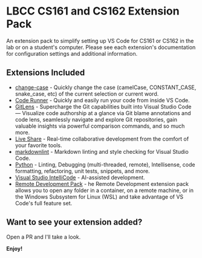 # LBCC CS161 and CS162 Extension Pack

An extension pack to simplify setting up VS Code for CS161 or CS162 in the lab or on a student's computer. Please see each extension's documentation for configuration settings and additional information.

## Extensions Included

- [change-case](https://marketplace.visualstudio.com/items?itemName=wmaurer.change-case) - Quickly change the case (camelCase, CONSTANT_CASE, snake_case, etc) of the current selection or current word.
- [Code Runner](https://marketplace.visualstudio.com/items?itemName=formulahendry.code-runner) - Quickly and easily run your code from inside VS Code.
- [GitLens](https://marketplace.visualstudio.com/items?itemName=eamodio.gitlens) - Supercharge the Git capabilities built into Visual Studio Code — Visualize code authorship at a glance via Git blame annotations and code lens, seamlessly navigate and explore Git repositories, gain valuable insights via powerful comparison commands, and so much more.
- [Live Share](https://marketplace.visualstudio.com/items?itemName=MS-vsliveshare.vsliveshare) - Real-time collaborative development from the comfort of your favorite tools.
- [markdownlint](https://marketplace.visualstudio.com/items?itemName=DavidAnson.vscode-markdownlint) - Markdown linting and style checking for Visual Studio Code.
- [Python](https://marketplace.visualstudio.com/items?itemName=ms-python.python) - Linting, Debugging (multi-threaded, remote), Intellisense, code formatting, refactoring, unit tests, snippets, and more.
- [Visual Studio IntelliCode](https://marketplace.visualstudio.com/items?itemName=VisualStudioExptTeam.vscodeintellicode) - AI-assisted development.
- [Remote Development Pack](https://marketplace.visualstudio.com/items?itemName=ms-vscode-remote.vscode-remote-extensionpack) - he Remote Development extension pack allows you to open any folder in a container, on a remote machine, or in the Windows Subsystem for Linux (WSL) and take advantage of VS Code's full feature set.

## Want to see your extension added?

Open a PR and I'll take a look.

**Enjoy!**
